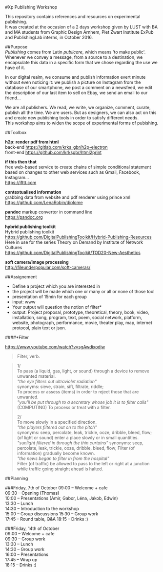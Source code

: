 #Xp Publishing Workshop

This repository contains references and resources on experimental publishing.  
It was created at the occasion of a 2 days workshop given by LUST with BA and MA students from Graphic Design Arnhem, Piet Zwart Institute ExPub and PublishingLab interns, in October 2016.

##Purpose  
*Publishing* comes from Latin *publicare*, which means 'to make public'. Whenever we convey a message, from a source to a destination, we encapsulate this data in a specific form that we chose regarding the use we have of it.   
  
In our digital realm, we consume and publish information evert minute without even noticing it: we publish a picture on Instagram from the database of our smartphone, we post a comment on a newsfeed, we edit the description of our last item to sell on Ebay, we send an email to our friend…  
  
We are all publishers. We read, we write, we organize, comment, curate, publish all the time. We are users. But as designers, we can also act on this and create new publishing tools in order to satisfy different needs.   
This workshop aims to widen the scope of experimental forms of pubishing.         


##Toolbox  

**h2p: render pdf from html**  
back-end
https://gitlab.com/krks_gbr/h2p-electron  
front-end
https://github.com/krksgbr/html2print  

**if this then that**  
free web-based service to create chains of simple conditional statement based on changes to other web services such as Gmail, Facebook, Instagram…  
https://ifttt.com  

**contextualised information**  
grabbing data from website and pdf renderer using prince xml  
https://github.com/LenaRobin/diplome  

**pandoc**
markup convertor in command line  
https://pandoc.org  

**hybrid publishing toolkit**  
Hybrid publishing toolkit  
https://github.com/DigitalPublishingToolkit/Hybrid-Publishing-Resources  
Here in use for the series Theory on Demand by Institute of Network Cultures  
https://github.com/DigitalPublishingToolkit/TOD20-New-Aesthetics  

**soft camera/image processing**  
http://fileunderpopular.com/soft-cameras/  
  
##Assignement  
* Define a project which you are interested in  
* the project will be made which one or many or all or none of those tool  
* presentation of 15min for each group  
* input: www  
* Your output will question the notion of filter*
* output: Project proposal, prototype, theoretical, theory, book, video, installation, song, program, text, poem, social network, platform, website, photograph, performance, movie, theater play, map, internet protocol, plain text or json.    

####\*Filter  
  
https://www.youtube.com/watch?v=sgAwdixodjw  
  
> Filter, verb.  
   
> 1/  
> To pass (a liquid, gas, light, or sound) through a device to remove unwanted material.  
> *"the eye filters out ultraviolet radiation"*  
> synonyms: sieve, strain, sift, filtrate, riddle;  
> To process or assess (items) in order to reject those that are unwanted.  
> *"you'll be put through to a secretary whose job it is to filter calls"*  
> (COMPUTING) To process or treat with a filter.   
>  
> 2/  
> To move slowly in a specified direction.  
> *"the players filtered out on to the pitch"*  
> synonyms: seep, percolate, leak, trickle, ooze, dribble, bleed, flow;  
> (of light or sound) enter a place slowly or in small quantities.  
> *"sunlight filtered in through the thin curtains"*
> synonyms: seep, percolate, leak, trickle, ooze, dribble, bleed, flow; 
> Filter (of information) gradually become known.  
> *"the news began to filter in from the hospital"*  
> Filter (of traffic) be allowed to pass to the left or right at a junction while traffic going straight ahead is halted.



##Planning

###Friday, 7th of October
09:00 – Welcome + cafe  
09:30 – Opening (Thomas)  
10:00 – Presentations (Amir, Gabor, Léna, Jakob, Edwin)  
13:30 – Lunch   
14:30 – Introduction to the workshop  
15:00 – Group discussions
15:30 – Group work  
17:45 – Round table, Q&A
18:15 – Drinks :)    

###Friday, 14th of October  
09:00 – Welcome + cafe  
09:30 – Group work    
13:30 – Lunch    
14:30 – Group work  
16:00 – Presentations  
17:45 – Wrap up    
18:15 – Drinks :) 

